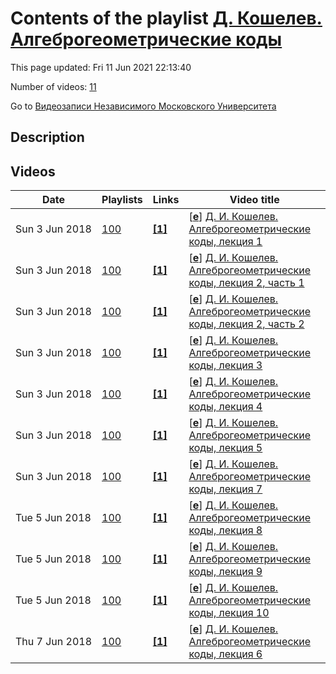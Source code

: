 # Contents of the playlist [Д. Кошелев. Алгеброгеометрические коды](https://www.youtube.com/playlist?list=PLp9ABVh6_x4FEDdlpgy-akhdp5c7C19e-)

This page updated: Fri 11 Jun 2021 22:13:40

Number of videos: [11](#videos)

Go to [Видеозаписи Независимого Московского Университета](../README.md)

## Description



## Videos

|Date|Playlists|Links|Video title|
|---|---|---|---|
| Sun&nbsp;3&nbsp;Jun&nbsp;2018 | [100](../playlists/100 "Д. Кошелев. Алгеброгеометрические коды") | [**[1]**](http://ium.mccme.ru/s18/s18-Koshelev.doc) | [[**e**](https://studio.youtube.com/video/-XdOQJUGOPY/edit "Edit")] [Д. И. Кошелев. Алгеброгеометрические коды, лекция 1](https://www.youtube.com/watch?v=-XdOQJUGOPY&list=PLp9ABVh6_x4FEDdlpgy-akhdp5c7C19e- "Спецкурс НМУ.&#013;2 марта 2018 г. 19:20, НМУ 303 (Москва, Большой Власьевский пер., 11)&#013;http://ium.mccme.ru/s18/s18-Koshelev.doc") |
| Sun&nbsp;3&nbsp;Jun&nbsp;2018 | [100](../playlists/100 "Д. Кошелев. Алгеброгеометрические коды") | [**[1]**](http://ium.mccme.ru/s18/s18-Koshelev.doc) | [[**e**](https://studio.youtube.com/video/CBEd6-J675Q/edit "Edit")] [Д. И. Кошелев. Алгеброгеометрические коды, лекция 2, часть 1](https://www.youtube.com/watch?v=CBEd6-J675Q&list=PLp9ABVh6_x4FEDdlpgy-akhdp5c7C19e- "Спецкурс НМУ.&#013;9 марта 2018 г. 19:20, НМУ 303 (Москва, Большой Власьевский пер., 11)&#013;http://ium.mccme.ru/s18/s18-Koshelev.doc") |
| Sun&nbsp;3&nbsp;Jun&nbsp;2018 | [100](../playlists/100 "Д. Кошелев. Алгеброгеометрические коды") | [**[1]**](http://ium.mccme.ru/s18/s18-Koshelev.doc) | [[**e**](https://studio.youtube.com/video/K2ocTlPyPY0/edit "Edit")] [Д. И. Кошелев. Алгеброгеометрические коды, лекция 2, часть 2](https://www.youtube.com/watch?v=K2ocTlPyPY0&list=PLp9ABVh6_x4FEDdlpgy-akhdp5c7C19e- "Спецкурс НМУ.&#013;9 марта 2018 г. 19:20, НМУ 303 (Москва, Большой Власьевский пер., 11)&#013;http://ium.mccme.ru/s18/s18-Koshelev.doc") |
| Sun&nbsp;3&nbsp;Jun&nbsp;2018 | [100](../playlists/100 "Д. Кошелев. Алгеброгеометрические коды") | [**[1]**](http://ium.mccme.ru/s18/s18-Koshelev.doc) | [[**e**](https://studio.youtube.com/video/l1gB4GfC96E/edit "Edit")] [Д. И. Кошелев. Алгеброгеометрические коды, лекция 3](https://www.youtube.com/watch?v=l1gB4GfC96E&list=PLp9ABVh6_x4FEDdlpgy-akhdp5c7C19e- "Спецкурс НМУ.&#013;16 марта 2018 г. 19:20, НМУ 303 (Москва, Большой Власьевский пер., 11)&#013;http://ium.mccme.ru/s18/s18-Koshelev.doc") |
| Sun&nbsp;3&nbsp;Jun&nbsp;2018 | [100](../playlists/100 "Д. Кошелев. Алгеброгеометрические коды") | [**[1]**](http://ium.mccme.ru/s18/s18-Koshelev.doc) | [[**e**](https://studio.youtube.com/video/Bee9Yi3WkiM/edit "Edit")] [Д. И. Кошелев. Алгеброгеометрические коды, лекция 4](https://www.youtube.com/watch?v=Bee9Yi3WkiM&list=PLp9ABVh6_x4FEDdlpgy-akhdp5c7C19e- "Спецкурс НМУ.&#013;30 марта 2018 г. 19:20, НМУ 303 (Москва, Большой Власьевский пер., 11)&#013;http://ium.mccme.ru/s18/s18-Koshelev.doc") |
| Sun&nbsp;3&nbsp;Jun&nbsp;2018 | [100](../playlists/100 "Д. Кошелев. Алгеброгеометрические коды") | [**[1]**](http://ium.mccme.ru/s18/s18-Koshelev.doc) | [[**e**](https://studio.youtube.com/video/Gu7B-bv_jms/edit "Edit")] [Д. И. Кошелев. Алгеброгеометрические коды, лекция 5](https://www.youtube.com/watch?v=Gu7B-bv_jms&list=PLp9ABVh6_x4FEDdlpgy-akhdp5c7C19e- "Спецкурс НМУ.&#013;6 апреля 2018 г. 19:20, НМУ 303 (Москва, Большой Власьевский пер., 11)&#013;http://ium.mccme.ru/s18/s18-Koshelev.doc") |
| Sun&nbsp;3&nbsp;Jun&nbsp;2018 | [100](../playlists/100 "Д. Кошелев. Алгеброгеометрические коды") | [**[1]**](http://ium.mccme.ru/s18/s18-Koshelev.doc) | [[**e**](https://studio.youtube.com/video/0Kqoj6zR22c/edit "Edit")] [Д. И. Кошелев. Алгеброгеометрические коды, лекция 7](https://www.youtube.com/watch?v=0Kqoj6zR22c&list=PLp9ABVh6_x4FEDdlpgy-akhdp5c7C19e- "Спецкурс НМУ.&#013;21 апреля 2018 г. 19:20, НМУ 303 (Москва, Большой Власьевский пер., 11)&#013;http://ium.mccme.ru/s18/s18-Koshelev.doc") |
| Tue&nbsp;5&nbsp;Jun&nbsp;2018 | [100](../playlists/100 "Д. Кошелев. Алгеброгеометрические коды") | [**[1]**](http://ium.mccme.ru/s18/s18-Koshelev.doc) | [[**e**](https://studio.youtube.com/video/RmL76r8CqLI/edit "Edit")] [Д. И. Кошелев. Алгеброгеометрические коды, лекция 8](https://www.youtube.com/watch?v=RmL76r8CqLI&list=PLp9ABVh6_x4FEDdlpgy-akhdp5c7C19e- "Спецкурс НМУ.&#013;27 апреля 2018 г. 19:20, НМУ 303 (Москва, Большой Власьевский пер., 11)&#013;http://ium.mccme.ru/s18/s18-Koshelev.doc") |
| Tue&nbsp;5&nbsp;Jun&nbsp;2018 | [100](../playlists/100 "Д. Кошелев. Алгеброгеометрические коды") | [**[1]**](http://ium.mccme.ru/s18/s18-Koshelev.doc) | [[**e**](https://studio.youtube.com/video/Cw930lQ0S4A/edit "Edit")] [Д. И. Кошелев. Алгеброгеометрические коды, лекция 9](https://www.youtube.com/watch?v=Cw930lQ0S4A&list=PLp9ABVh6_x4FEDdlpgy-akhdp5c7C19e- "Спецкурс НМУ.&#013;11 мая 2018 г. 19:20, НМУ 303 (Москва, Большой Власьевский пер., 11)&#013;http://ium.mccme.ru/s18/s18-Koshelev.doc") |
| Tue&nbsp;5&nbsp;Jun&nbsp;2018 | [100](../playlists/100 "Д. Кошелев. Алгеброгеометрические коды") | [**[1]**](http://ium.mccme.ru/s18/s18-Koshelev.doc) | [[**e**](https://studio.youtube.com/video/5mYbrAa40X8/edit "Edit")] [Д. И. Кошелев. Алгеброгеометрические коды, лекция 10](https://www.youtube.com/watch?v=5mYbrAa40X8&list=PLp9ABVh6_x4FEDdlpgy-akhdp5c7C19e- "Спецкурс НМУ.&#013;18 мая 2018 г. 19:20, НМУ 303 (Москва, Большой Власьевский пер., 11)&#013;http://ium.mccme.ru/s18/s18-Koshelev.doc") |
| Thu&nbsp;7&nbsp;Jun&nbsp;2018 | [100](../playlists/100 "Д. Кошелев. Алгеброгеометрические коды") | [**[1]**](http://ium.mccme.ru/s18/s18-Koshelev.doc) | [[**e**](https://studio.youtube.com/video/E0J8Wkk32Tk/edit "Edit")] [Д. И. Кошелев. Алгеброгеометрические коды, лекция 6](https://www.youtube.com/watch?v=E0J8Wkk32Tk&list=PLp9ABVh6_x4FEDdlpgy-akhdp5c7C19e- "Спецкурс НМУ.&#013;13 апреля 2018 г. 19:20, НМУ 303 (Москва, Большой Власьевский пер., 11)&#013;http://ium.mccme.ru/s18/s18-Koshelev.doc") |
